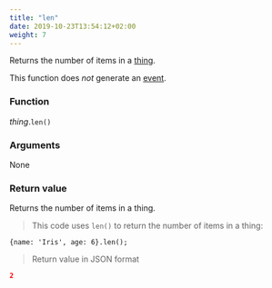 ```yaml
---
title: "len"
date: 2019-10-23T13:54:12+02:00
weight: 7
---
```


Returns the number of items in a [thing](..).

This function does *not* generate an [event](../../../events).

### Function

*thing*.`len()`

### Arguments

None

### Return value

Returns the number of items in a thing.

> This code uses `len()` to return the number of items in a thing:

```thingsdb,json_response
{name: 'Iris', age: 6}.len();
```

> Return value in JSON format

```json
2
```
